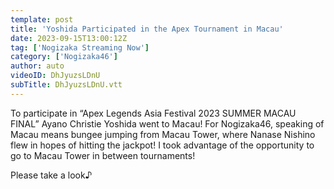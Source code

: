 ```yaml
---
template: post
title: 'Yoshida Participated in the Apex Tournament in Macau'
date: 2023-09-15T13:00:12Z
tag: ['Nogizaka Streaming Now']
category: ['Nogizaka46']
author: auto 
videoID: DhJyuzsLDnU
subTitle: DhJyuzsLDnU.vtt
---
```

To participate in “Apex Legends Asia Festival 2023 SUMMER MACAU FINAL” Ayano Christie Yoshida went to Macau! For Nogizaka46, speaking of Macau means bungee jumping from Macau Tower, where Nanase Nishino flew in hopes of hitting the jackpot! I took advantage of the opportunity to go to Macau Tower in between tournaments!

Please take a look♪
